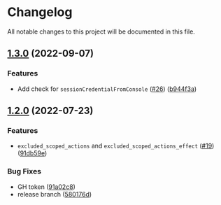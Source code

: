 # Changelog

All notable changes to this project will be documented in this file.

## [1.3.0](https://github.com/cloudandthings/terraform-aws-clickops-notifier/compare/v1.2.0...v1.3.0) (2022-09-07)


### Features

* Add check for `sessionCredentialFromConsole` ([#26](https://github.com/cloudandthings/terraform-aws-clickops-notifier/issues/26)) ([b944f3a](https://github.com/cloudandthings/terraform-aws-clickops-notifier/commit/b944f3a30a442b2bd3fea0d6a8fbe75c38648ab7))

## [1.2.0](https://github.com/cloudandthings/terraform-aws-clickops-notifier/compare/v1.1.1...v1.2.0) (2022-07-23)


### Features

* `excluded_scoped_actions` and `excluded_scoped_actions_effect` ([#19](https://github.com/cloudandthings/terraform-aws-clickops-notifier/issues/19)) ([91db59e](https://github.com/cloudandthings/terraform-aws-clickops-notifier/commit/91db59eca25cbc14fa1bd1f6edc12bcad4f463b3))


### Bug Fixes

* GH token ([91a02c8](https://github.com/cloudandthings/terraform-aws-clickops-notifier/commit/91a02c896755d911fcbb38d1c4ed1f909fa7eb75))
* release branch ([580176d](https://github.com/cloudandthings/terraform-aws-clickops-notifier/commit/580176d7144b30790f31d3b382312f7d274136d1))
